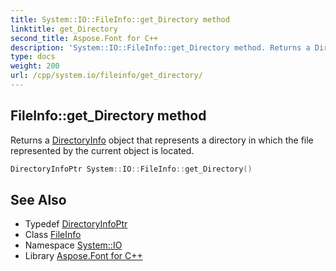 ```yaml
---
title: System::IO::FileInfo::get_Directory method
linktitle: get_Directory
second_title: Aspose.Font for C++
description: 'System::IO::FileInfo::get_Directory method. Returns a DirectoryInfo object that represents a directory in which the file represented by the current object is located in C++.'
type: docs
weight: 200
url: /cpp/system.io/fileinfo/get_directory/
---
```

## FileInfo::get_Directory method


Returns a [DirectoryInfo](../../directoryinfo/) object that represents a directory in which the file represented by the current object is located.

```cpp
DirectoryInfoPtr System::IO::FileInfo::get_Directory()
```

## See Also

* Typedef [DirectoryInfoPtr](../../../system/directoryinfoptr/)
* Class [FileInfo](../)
* Namespace [System::IO](../../)
* Library [Aspose.Font for C++](../../../)
